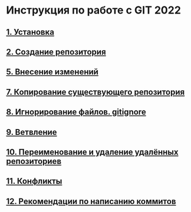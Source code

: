 # Инструкция по работе с GIT 2022

## [1. Установка](./md%20files/git_install.md)

## [2. Создание репозитория](./md%20files/create_locrep.md)

## [5. Внесение изменений](./md%20files/commit.md)

## [7. Копирование существующего репозитория](./md%20files/clone_rep.md)

## [8. Игнорирование файлов. gitignore](./md%20files/ignore.md)

## [9. Ветвление](./md%20files/branching.md)

## [10. Переименование и удаление удалённых репозиториев](./md%20files/rename_delete.md)

## [11. Конфликты](./md%20files/conflicts.md)

## [12. Рекомендации по написанию коммитов](./md%20files/recomendations.md)

